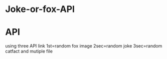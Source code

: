 # Joke-or-fox-API
# API
using three API link 
1st=random fox image
2sec=random joke
3sec=random catfact
and mutiple file
